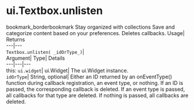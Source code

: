  
#  ui.Textbox.unlisten
bookmark_borderbookmark Stay organized with collections  Save and categorize content based on your preferences.
Deletes callbacks. 
Usage| Returns  
---|---  
`Textbox.unlisten( _idOrType_)`|   
Argument|  Type| Details  
---|---|---  
this: `ui.widget`| ui.Widget| The ui.Widget instance.  
`idOrType`| String, optional| Either an ID returned by an onEventType() function during callback registration, an event type, or nothing. If an ID is passed, the corresponding callback is deleted. If an event type is passed, all callbacks for that type are deleted. If nothing is passed, all callbacks are deleted.  
